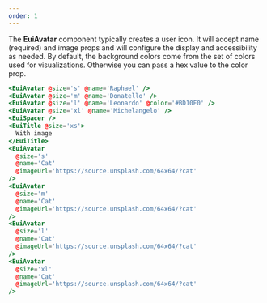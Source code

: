 ```yaml
---
order: 1
---
```


<EuiText>
  <p>

The <strong>EuiAvatar</strong> component typically creates a user icon. It will accept <EuiCode>name</EuiCode> (required) and <EuiCode>image</EuiCode> props and will configure the display and accessibility as needed. By default, the background colors come from the set of colors used for visualizations. Otherwise you can pass a hex value to the <EuiCode>color</EuiCode> prop.

  </p>
</EuiText>

```hbs template
<EuiAvatar @size='s' @name='Raphael' />
<EuiAvatar @size='m' @name='Donatello' />
<EuiAvatar @size='l' @name='Leonardo' @color='#BD10E0' />
<EuiAvatar @size='xl' @name='Michelangelo' />
<EuiSpacer />
<EuiTitle @size='xs'>
  With image
</EuiTitle>
<EuiAvatar
  @size='s'
  @name='Cat'
  @imageUrl='https://source.unsplash.com/64x64/?cat'
/>
<EuiAvatar
  @size='m'
  @name='Cat'
  @imageUrl='https://source.unsplash.com/64x64/?cat'
/>
<EuiAvatar
  @size='l'
  @name='Cat'
  @imageUrl='https://source.unsplash.com/64x64/?cat'
/>
<EuiAvatar
  @size='xl'
  @name='Cat'
  @imageUrl='https://source.unsplash.com/64x64/?cat'
/>
```
